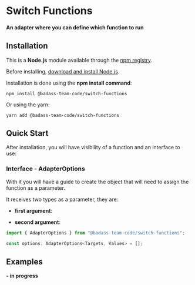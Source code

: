 # Switch Functions

#### An adapter where you can define which function to run

## Installation

This is a **Node.js** module available through the [npm registry](https://www.npmjs.com/).

Before installing, [download and install Node.js](https://nodejs.org/en/download/).

Installation is done using the **npm install command**:

```prompt
npm install @badass-team-code/switch-functions
```

Or using the yarn:

```prompt
yarn add @badass-team-code/switch-functions
```

## Quick Start

After installation, you will have visibility of a function and an interface to use:

### Interface - AdapterOptions

With it you will have a guide to create the object that will need to assign the function as a parameter.

It receives two types as a parameter, they are:

- **first argument**:

- **second argument**:

```js
import { AdapterOptions } from "@badass-team-code/switch-functions";

const options: AdapterOptions<Targets, Values> = [];
```

## Examples

**- in progress**
